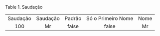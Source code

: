 <div id="d178504e1" class="table">

<div class="table-title">

Table 1. Saudação

</div>

<div class="table-contents">

|          |          |        |                    |      |
| :------: | :------: | :----: | :----------------: | :--: |
| Saudação | Saudação | Padrão | Só o Primeiro Nome | Nome |
|   100    |    Mr    | false  |       false        |  Mr  |

</div>

</div>
